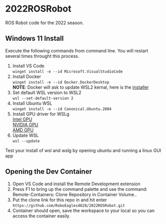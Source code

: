 # 2022ROSRobot
ROS Robot code for the 2022 season. 

## Windows 11 Install
Execute the following commands from command line. You will restart several times throught this process.
1. Install VS Code \
`winget install -e --id Microsoft.VisualStudioCode`
2. Install Docker \
`winget install -e --id Docker.DockerDesktop` \
**NOTE**: Docker will ask to update WSL2 kernal, here is the [installer](https://wslstorestorage.blob.core.windows.net/wslblob/wsl_update_x64.msi)
3. Set default WSL version to WSL2 \
`wsl --set-default-version 2`
4. Install Ubuntu WSL \
`winget install -e --id Canonical.Ubuntu.2004`
5. Install GPU driver for WSLg \
[Intel GPU](https://downloadcenter.intel.com/download/30579/Intel-Graphics-Windows-DCH-Drivers) \
[NVIDIA GPU](https://developer.nvidia.com/cuda/wsl) \
[AMD GPU](https://community.amd.com/t5/radeon-pro-graphics/announcing-amd-support-for-gpu-accelerated-machine-learning/ba-p/414185)
6. Update WSL \
`wsl --update`

Test your install of wsl and wslg by opening ubuntu and running a linux GUI app


## Opening the Dev Container
1. Open VS Code and install the Remote Development extension
2. Press F1 to bring up the command palette and use the command: \
Remote-Containers: Clone Repository in Container Volume..
3. Put the clone link for this repo in and hit enter
`https://github.com/RoboEagles4828/2022ROSRobot.git`
4. Container should open, save the workspace to your local so you can access the container easily.